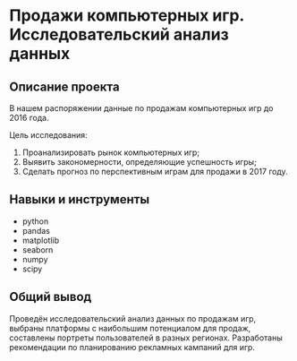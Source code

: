 # Продажи компьютерных игр. Исследовательский анализ данных

## Описание проекта
В нашем распоряжении данные по продажам компьютерных игр до 2016 года.

Цель исследования:

1. Проанализировать рынок компьютерных игр;
2. Выявить закономерности, определяющие успешность игры;
3. Сделать прогноз по перспективным играм для продажи в 2017 году.

## Навыки и инструменты
- python
- pandas
- matplotlib
- seaborn
- numpy
- scipy

## Общий вывод
Проведён исследовательский анализ данных по продажам игр, выбраны платформы с наибольшим потенциалом для продаж, составлены портреты пользователей в разных регионах. Разработаны рекомендации по планированию рекламных кампаний для игр.
